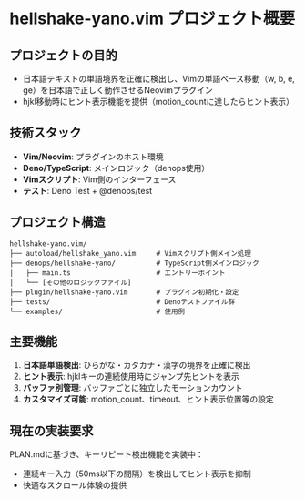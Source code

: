 # hellshake-yano.vim プロジェクト概要

## プロジェクトの目的

- 日本語テキストの単語境界を正確に検出し、Vimの単語ベース移動（w, b, e,
  ge）を日本語で正しく動作させるNeovimプラグイン
- hjkl移動時にヒント表示機能を提供（motion_countに達したらヒント表示）

## 技術スタック

- **Vim/Neovim**: プラグインのホスト環境
- **Deno/TypeScript**: メインロジック（denops使用）
- **Vimスクリプト**: Vim側のインターフェース
- **テスト**: Deno Test + @denops/test

## プロジェクト構造

```
hellshake-yano.vim/
├── autoload/hellshake_yano.vim     # Vimスクリプト側メイン処理
├── denops/hellshake-yano/          # TypeScript側メインロジック
│   ├── main.ts                     # エントリーポイント
│   └── [その他のロジックファイル]
├── plugin/hellshake-yano.vim       # プラグイン初期化・設定
├── tests/                          # Denoテストファイル群
└── examples/                       # 使用例
```

## 主要機能

1. **日本語単語検出**: ひらがな・カタカナ・漢字の境界を正確に検出
2. **ヒント表示**: hjklキーの連続使用時にジャンプ先ヒントを表示
3. **バッファ別管理**: バッファごとに独立したモーションカウント
4. **カスタマイズ可能**: motion_count、timeout、ヒント表示位置等の設定

## 現在の実装要求

PLAN.mdに基づき、キーリピート検出機能を実装中：

- 連続キー入力（50ms以下の間隔）を検出してヒント表示を抑制
- 快適なスクロール体験の提供

